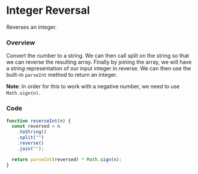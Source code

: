 # Integer Reversal

Reverses an integer.

### Overview

Convert the number to a string. We can then call split on the string so that we can reverse the resulting array. Finally by joining the array, we will have a _string_ representation of our input integer in reverse. We can then use the built-in `parseInt` method to return an integer.

**Note**: In order for this to work with a negative number, we need to use `Math.sign(n)`.

### Code

```javascript
function reverseInt(n) {
  const reversed = n
    .toString()
    .split("")
    .reverse()
    .join("");

  return parseInt(reversed) * Math.sign(n);
}
```
